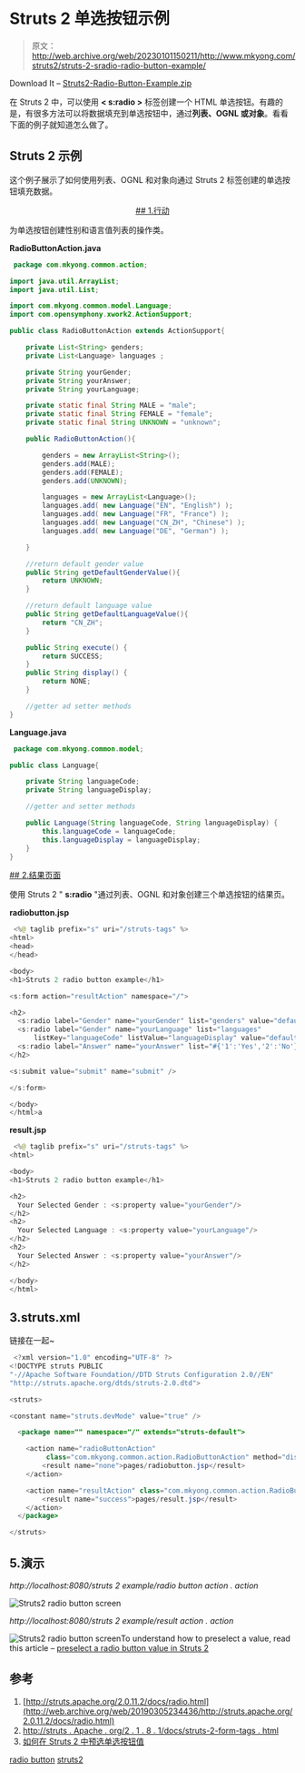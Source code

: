 # Struts 2 <radio>单选按钮示例</radio>

> 原文：<http://web.archive.org/web/20230101150211/http://www.mkyong.com/struts2/struts-2-sradio-radio-button-example/>

Download It – [Struts2-Radio-Button-Example.zip](http://web.archive.org/web/20190305234436/http://www.mkyong.com/wp-content/uploads/2010/06/Struts2-Radio-Button-Example.zip)

在 Struts 2 中，可以使用 **< s:radio >** 标签创建一个 HTML 单选按钮。有趣的是，有很多方法可以将数据填充到单选按钮中，通过**列表、OGNL 或对象**。看看下面的例子就知道怎么做了。

## Struts 2 <radio>示例</radio>

这个例子展示了如何使用列表、OGNL 和对象向通过 Struts 2 <radio>标签创建的单选按钮填充数据。</radio>

 <ins class="adsbygoogle" style="display:block; text-align:center;" data-ad-format="fluid" data-ad-layout="in-article" data-ad-client="ca-pub-2836379775501347" data-ad-slot="6894224149">## 1.行动

为单选按钮创建性别和语言值列表的操作类。

**RadioButtonAction.java**

```java
 package com.mkyong.common.action;

import java.util.ArrayList;
import java.util.List;

import com.mkyong.common.model.Language;
import com.opensymphony.xwork2.ActionSupport;

public class RadioButtonAction extends ActionSupport{

	private List<String> genders;
	private List<Language> languages ;

	private String yourGender;
	private String yourAnswer;
	private String yourLanguage;

	private static final String MALE = "male";
	private static final String FEMALE = "female";
	private static final String UNKNOWN = "unknown";

	public RadioButtonAction(){

		genders = new ArrayList<String>();
		genders.add(MALE);
		genders.add(FEMALE);
		genders.add(UNKNOWN);

		languages = new ArrayList<Language>();
		languages.add( new Language("EN", "English") );
		languages.add( new Language("FR", "France") );
		languages.add( new Language("CN_ZH", "Chinese") );
		languages.add( new Language("DE", "German") );

	}

	//return default gender value
	public String getDefaultGenderValue(){
		return UNKNOWN;
	}

	//return default language value
	public String getDefaultLanguageValue(){
		return "CN_ZH";
	}

	public String execute() {
		return SUCCESS;
	}
	public String display() {
		return NONE;
	}

	//getter ad setter methods
} 
```

**Language.java**

```java
 package com.mkyong.common.model;

public class Language{

	private String languageCode;
	private String languageDisplay;

	//getter and setter methods

	public Language(String languageCode, String languageDisplay) {
		this.languageCode = languageCode;
		this.languageDisplay = languageDisplay;
	}
} 
```

 <ins class="adsbygoogle" style="display:block" data-ad-client="ca-pub-2836379775501347" data-ad-slot="8821506761" data-ad-format="auto" data-ad-region="mkyongregion">## 2.结果页面

使用 Struts 2 " **s:radio** "通过列表、OGNL 和对象创建三个单选按钮的结果页。

**radiobutton.jsp**

```java
 <%@ taglib prefix="s" uri="/struts-tags" %>
<html>
<head>
</head>

<body>
<h1>Struts 2 radio button example</h1>

<s:form action="resultAction" namespace="/">

<h2>
  <s:radio label="Gender" name="yourGender" list="genders" value="defaultGenderValue" />
  <s:radio label="Gender" name="yourLanguage" list="languages" 
      listKey="languageCode" listValue="languageDisplay" value="defaultLanguageValue" />
  <s:radio label="Answer" name="yourAnswer" list="#{'1':'Yes','2':'No'}" value="2" />
</h2> 

<s:submit value="submit" name="submit" />

</s:form>

</body>
</html>a 
```

**result.jsp**

```java
 <%@ taglib prefix="s" uri="/struts-tags" %>
<html>

<body>
<h1>Struts 2 radio button example</h1>

<h2>
  Your Selected Gender : <s:property value="yourGender"/>
</h2> 
<h2>
  Your Selected Language : <s:property value="yourLanguage"/>
</h2> 
<h2>
  Your Selected Answer : <s:property value="yourAnswer"/>
</h2> 

</body>
</html> 
```

## 3.struts.xml

链接在一起~

```java
 <?xml version="1.0" encoding="UTF-8" ?>
<!DOCTYPE struts PUBLIC
"-//Apache Software Foundation//DTD Struts Configuration 2.0//EN"
"http://struts.apache.org/dtds/struts-2.0.dtd">

<struts>

<constant name="struts.devMode" value="true" />

  <package name="" namespace="/" extends="struts-default">

    <action name="radioButtonAction" 
         class="com.mkyong.common.action.RadioButtonAction" method="display">
		<result name="none">pages/radiobutton.jsp</result>
    </action>

    <action name="resultAction" class="com.mkyong.common.action.RadioButtonAction">
		<result name="success">pages/result.jsp</result>
    </action>
  </package>

</struts> 
```

## 5.演示

*http://localhost:8080/struts 2 example/radio button action . action*

![Struts2 radio button screen](img/b75d59a13cbf2088e1e459dc036a2eb7.png "struts2-radio-button-example-1")

*http://localhost:8080/struts 2 example/result action . action*

![Struts2 radio button screen](img/19da1d5ef7c11ef590a65907da527f1e.png "struts2-radio-button-example-2")To understand how to preselect a value, read this article – [preselect a radio button value in Struts 2](http://web.archive.org/web/20190305234436/http://www.mkyong.com/struts2/how-to-preselect-a-radio-button-value-in-struts-2/)

## 参考

1.  [http://struts.apache.org/2.0.11.2/docs/radio.html](http://web.archive.org/web/20190305234436/http://struts.apache.org/2.0.11.2/docs/radio.html)
2.  [http://struts . Apache . org/2 . 1 . 8 . 1/docs/struts-2-form-tags . html](http://web.archive.org/web/20190305234436/http://struts.apache.org/2.1.8.1/docs/struts-2-form-tags.html)
3.  [如何在 Struts 2 中预选单选按钮值](http://web.archive.org/web/20190305234436/http://www.mkyong.com/struts2/how-to-preselect-a-radio-button-value-in-struts-2/)

[radio button](http://web.archive.org/web/20190305234436/http://www.mkyong.com/tag/radio-button/) [struts2](http://web.archive.org/web/20190305234436/http://www.mkyong.com/tag/struts2/)







